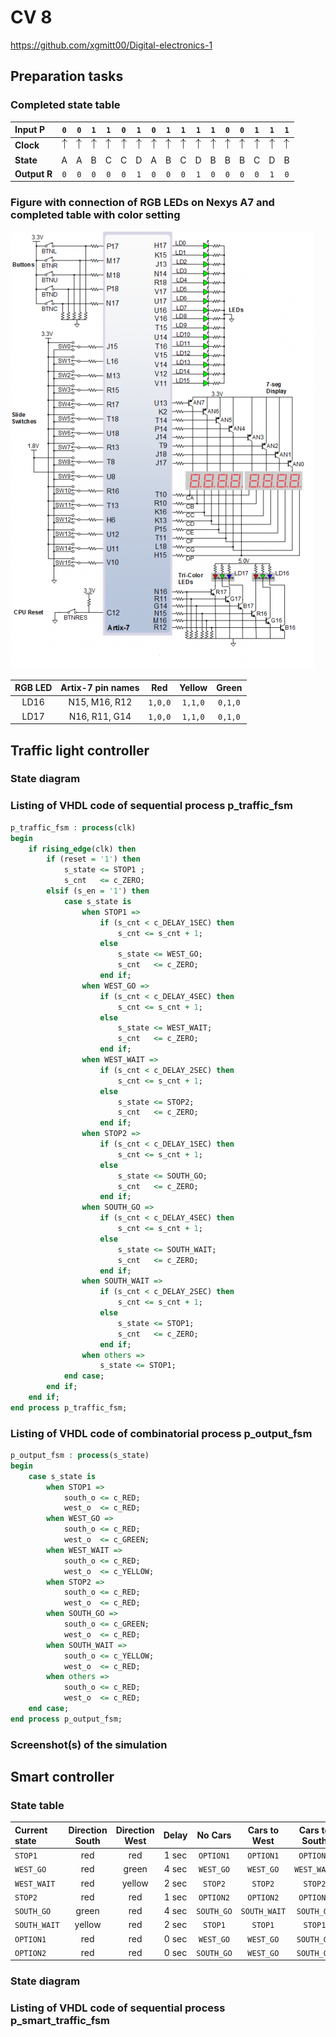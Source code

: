 # CV 8

https://github.com/xgmitt00/Digital-electronics-1

## Preparation tasks
### Completed state table

| **Input P** | `0` | `0` | `1` | `1` | `0` | `1` | `0` | `1` | `1` | `1` | `1` | `0` | `0` | `1` | `1` | `1` |
| :-- | :-: | :-: | :-: | :-: | :-: | :-: | :-: | :-: | :-: | :-: | :-: | :-: | :-: | :-: | :-: | :-: |
| **Clock** | ![rising](Images/eq_uparrow.png) | ![rising](Images/eq_uparrow.png) | ![rising](Images/eq_uparrow.png) | ![rising](Images/eq_uparrow.png) | ![rising](Images/eq_uparrow.png) | ![rising](Images/eq_uparrow.png) | ![rising](Images/eq_uparrow.png) | ![rising](Images/eq_uparrow.png) | ![rising](Images/eq_uparrow.png) | ![rising](Images/eq_uparrow.png) | ![rising](Images/eq_uparrow.png) | ![rising](Images/eq_uparrow.png) | ![rising](Images/eq_uparrow.png) | ![rising](Images/eq_uparrow.png) | ![rising](Images/eq_uparrow.png) | ![rising](Images/eq_uparrow.png) |
| **State** | A | A | B | C | C | D | A | B | C | D | B | B | B | C | D | B |
| **Output R** | `0` | `0` | `0` | `0` | `0` | `1` | `0` | `0` | `0` | `1` | `0` | `0` | `0` | `0` | `1` | `0` |

### Figure with connection of RGB LEDs on Nexys A7 and completed table with color setting

![1](Images/1.png)

| **RGB LED** | **Artix-7 pin names** | **Red** | **Yellow** | **Green** |
| :-: | :-: | :-: | :-: | :-: |
| LD16 | N15, M16, R12 | `1,0,0` | `1,1,0` | `0,1,0` |
| LD17 | N16, R11, G14 | `1,0,0` | `1,1,0` | `0,1,0` |

## Traffic light controller
### State diagram
### Listing of VHDL code of sequential process p_traffic_fsm
```vhdl
p_traffic_fsm : process(clk)
begin
    if rising_edge(clk) then
        if (reset = '1') then       
            s_state <= STOP1 ;      
            s_cnt   <= c_ZERO;      
        elsif (s_en = '1') then
            case s_state is              
                when STOP1 =>
                    if (s_cnt < c_DELAY_1SEC) then
                        s_cnt <= s_cnt + 1;
                    else
                        s_state <= WEST_GO;
                        s_cnt   <= c_ZERO;
                    end if;
                when WEST_GO =>             
                    if (s_cnt < c_DELAY_4SEC) then
                        s_cnt <= s_cnt + 1;
                    else
                        s_state <= WEST_WAIT;
                        s_cnt   <= c_ZERO;
                    end if;                     
                when WEST_WAIT =>     
                    if (s_cnt < c_DELAY_2SEC) then
                        s_cnt <= s_cnt + 1;
                    else
                        s_state <= STOP2;
                        s_cnt   <= c_ZERO;
                    end if;                     
                when STOP2 =>                       
                    if (s_cnt < c_DELAY_1SEC) then
                        s_cnt <= s_cnt + 1;
                    else
                        s_state <= SOUTH_GO;
                        s_cnt   <= c_ZERO;
                    end if;                       
                when SOUTH_GO =>                        
                    if (s_cnt < c_DELAY_4SEC) then
                        s_cnt <= s_cnt + 1;
                    else
                        s_state <= SOUTH_WAIT;
                        s_cnt   <= c_ZERO;
                    end if;                        
                when SOUTH_WAIT =>
                    if (s_cnt < c_DELAY_2SEC) then
                        s_cnt <= s_cnt + 1;
                    else
                        s_state <= STOP1;
                        s_cnt   <= c_ZERO;
                    end if;
                when others =>
                    s_state <= STOP1;
            end case;
        end if; 
    end if; 
end process p_traffic_fsm;
```
### Listing of VHDL code of combinatorial process p_output_fsm
```vhdl
p_output_fsm : process(s_state)
begin
    case s_state is
        when STOP1 =>
            south_o <= c_RED;
            west_o  <= c_RED;
        when WEST_GO =>
            south_o <= c_RED;
            west_o  <= c_GREEN;
        when WEST_WAIT =>
            south_o <= c_RED;
            west_o  <= c_YELLOW;
        when STOP2 =>
            south_o <= c_RED;
            west_o  <= c_RED;
        when SOUTH_GO =>
            south_o <= c_GREEN;
            west_o  <= c_RED;
        when SOUTH_WAIT =>
            south_o <= c_YELLOW;
            west_o  <= c_RED;
        when others =>
            south_o <= c_RED;
            west_o  <= c_RED;
    end case;
end process p_output_fsm;
```
### Screenshot(s) of the simulation

## Smart controller
### State table
| **Current state** | **Direction South** | **Direction West** | **Delay** | **No Cars** | **Cars to West** | **Cars to South** | **Cars both directions** |
| :-- | :-: | :-: | :-: | :-: | :-: | :-: | :-: |
| `STOP1`      | red    | red | 1 sec | `OPTION1` | `OPTION1` | `OPTION1` | `OPTION1` |
| `WEST_GO`    | red    | green | 4 sec | `WEST_GO` | `WEST_GO` | `WEST_WAIT` | `WEST_WAIT` |
| `WEST_WAIT`  | red    | yellow | 2 sec | `STOP2` | `STOP2` | `STOP2` | `STOP2` |
| `STOP2`      | red    | red | 1 sec | `OPTION2` | `OPTION2` | `OPTION2` | `OPTION2` |
| `SOUTH_GO`   | green  | red | 4 sec | `SOUTH_GO` | `SOUTH_WAIT` | `SOUTH_GO` | `SOUTH_WAIT` |
| `SOUTH_WAIT` | yellow | red | 2 sec | `STOP1` | `STOP1` | `STOP1` | `STOP1` |
| `OPTION1` | red | red | 0 sec | `WEST_GO` | `WEST_GO` | `SOUTH_GO` | `WEST_GO` |
| `OPTION2` | red | red | 0 sec | `SOUTH_GO` | `WEST_GO` | `SOUTH_GO` | `SOUTH_GO` |
### State diagram
### Listing of VHDL code of sequential process p_smart_traffic_fsm
